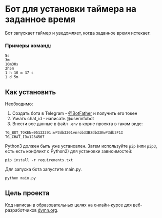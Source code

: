 # Бот для установки таймера на заданное время
Бот запускает таймер и уведомляет, когда заданное время истекает.
### Примеры команд:
```
5s
3m
10m30s
2h5m
1 h 10 m 37 s
1 d 5m
```

## Как установить
Необходимо:
1. Создать бота в Telegram - [@BotFather](https://telegram.me/BotFather) и получить его токен
2. Узнать chat_id - написать @userinfobot
3. Внести все данные в файл ```.env``` в корне проекта в таком виде:
```
TG_BOT_TOKEN=95132391:wP3db3301vnrob33BZdb33KwP3db3F1I
TG_CHAT_ID=1234567
```
Python3 должен быть уже установлен. 
Затем используйте `pip` (или `pip3`, есть есть конфликт с Python2) для установки зависимостей:
```
pip install -r requirements.txt
```
Для запуска бота запустите main.py.
```
python main.py
```

## Цель проекта

Код написан в образовательных целях на онлайн-курсе для веб-разработчиков [dvmn.org](https://dvmn.org/).

